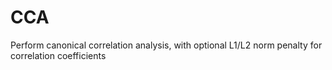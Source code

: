 # CCA
Perform canonical correlation analysis, with optional L1/L2 norm penalty for correlation coefficients
